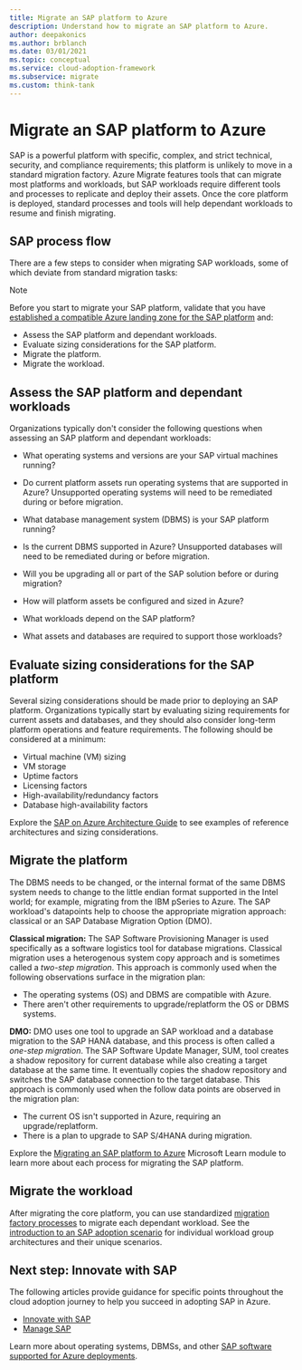 ```yaml
---
title: Migrate an SAP platform to Azure
description: Understand how to migrate an SAP platform to Azure.
author: deepakonics
ms.author: brblanch
ms.date: 03/01/2021
ms.topic: conceptual
ms.service: cloud-adoption-framework
ms.subservice: migrate
ms.custom: think-tank
---
```


# Migrate an SAP platform to Azure

SAP is a powerful platform with specific, complex, and strict technical, security, and compliance requirements; this platform is unlikely to move in a standard migration factory. Azure Migrate features tools that can migrate most platforms and workloads, but SAP workloads require different tools and processes to replicate and deploy their assets. Once the core platform is deployed, standard processes and tools will help dependant workloads to resume and finish migrating.

## SAP process flow

There are a few steps to consider when migrating SAP workloads, some of which deviate from standard migration tasks:

> [!NOTE]
> Before you start to migrate your SAP platform, validate that you have [established a compatible Azure landing zone for the SAP platform](./ready.md) and:

- Assess the SAP platform and dependant workloads.
- Evaluate sizing considerations for the SAP platform.
- Migrate the platform.
- Migrate the workload.

## Assess the SAP platform and dependant workloads

Organizations typically don't consider the following questions when assessing an SAP platform and dependant workloads:

- What operating systems and versions are your SAP virtual machines running?

- Do current platform assets run operating systems that are supported in Azure? Unsupported operating systems will need to be remediated during or before migration.

- What database management system (DBMS) is your SAP platform running?

- Is the current DBMS supported in Azure? Unsupported databases will need to be remediated during or before migration.

- Will you be upgrading all or part of the SAP solution before or during migration?

- How will platform assets be configured and sized in Azure?

- What workloads depend on the SAP platform?

- What assets and databases are required to support those workloads?

## Evaluate sizing considerations for the SAP platform

Several sizing considerations should be made prior to deploying an SAP platform. Organizations typically start by evaluating sizing requirements for current assets and databases, and they should also consider long-term platform operations and feature requirements. The following should be considered at a minimum:

- Virtual machine (VM) sizing
- VM storage
- Uptime factors
- Licensing factors
- High-availability/redundancy factors
- Database high-availability factors

Explore the [SAP on Azure Architecture Guide](/azure/architecture/reference-architectures/sap/sap-overview?bc=%2fazure%2fcloud-adoption-framework%2f_bread%2ftoc.json&toc=%2fazure%2fcloud-adoption-framework%2ftoc.json) to see examples of reference architectures and sizing considerations.

## Migrate the platform

The DBMS needs to be changed, or the internal format of the same DBMS system needs to change to the little endian format supported in the Intel world; for example, migrating from the IBM pSeries to Azure. The SAP workload's datapoints help to choose the appropriate migration approach: classical or an SAP Database Migration Option (DMO).

**Classical migration:** The SAP Software Provisioning Manager is used specifically as a software logistics tool for database migrations. Classical migration uses a heterogenous system copy approach and is sometimes called a _two-step migration_. This approach is commonly used when the following observations surface in the migration plan:

- The operating systems (OS) and DBMS are compatible with Azure.
- There aren't other requirements to upgrade/replatform the OS or DBMS systems.

**DMO:** DMO uses one tool to upgrade an SAP workload and a database migration to the SAP HANA database, and this process is often called a _one-step migration_. The SAP Software Update Manager, SUM, tool creates a shadow repository for current database while also creating a target database at the same time. It eventually copies the shadow repository and switches the SAP database connection to the target database. This approach is commonly used when the follow data points are observed in the migration plan:

- The current OS isn't supported in Azure, requiring an upgrade/replatform.
- There is a plan to upgrade to SAP S/4HANA during migration.

Explore the [Migrating an SAP platform to Azure](/learn/modules/migrate-sap-workloads-azure/) Microsoft Learn module to learn more about each process for migrating the SAP platform.

## Migrate the workload

After migrating the core platform, you can use standardized [migration factory processes](../../migrate/index.md) to migrate each dependant workload. See the [introduction to an SAP adoption scenario](./index.md) for individual workload group architectures and their unique scenarios.

## Next step: Innovate with SAP

The following articles provide guidance for specific points throughout the cloud adoption journey to help you succeed in adopting SAP in Azure.

- [Innovate with SAP](./innovate.md)
- [Manage SAP](./manage.md)

Learn more about operating systems, DBMSs, and other [SAP software supported for Azure deployments](/azure/virtual-machines/workloads/sap/sap-supported-product-on-azure).
